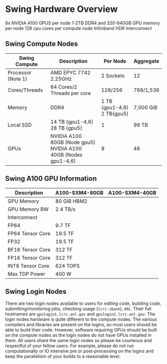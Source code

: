 # Swing Hardware Overview

8x NVIDIA A100 GPUS per node
1-2TB DDR4 and 320-640GB GPU memory per node
128 cpu cores per compute node
Infiniband HDR Interconnect

## Swing Compute Nodes

| Swing Compute | Description | Per Node | Aggregate |
| -------------- | ----------- | -------- | --------- |
| Processor (Note 1) | AMD EPYC 7742 2.25GHz | 2 Sockets | 12 |
| Cores/Threads | 64 Cores/2 Threads per core | 128/256 | 768/1,536 |
| Memory | DDR4 | 1 TB (gpu1-4,6)<br>2 TB(gpu5) | 7,000 GiB |
| Local SSD | 14 TB (gpu1-4,6)<br>28 TB (gpu5) | 1 | 98 TB |
| GPUs | NVIDIA A100 80GB (Node gpu5)<br>NVIDIA A100 40GB (Nodes gpu1-4,6) | 8 | 48 |

## Swing A100 GPU Information

| Description | A100-SXM4-80GB | A100-SXM4-40GB |
| ----------- | -------------- | -------------- |
| GPU Memory | 80 GiB HBM2 |
| GPU Memory BW | 2.4 TB/s |
| Interconnect | |
| FP64 | 9.7 TF |
| FP64 Tensor Core | 19.5 TF |
| FP32 | 19.5 TF |
| BF16 Tensor Core | 312 TF |
| FP16 Tensor Core | 312 TF |
| INT8 Tensor Core | 624 TOPS |
| Max TDP Power | 400 W |

## Swing Login Nodes

There are two login nodes available to users for editing code, building code, submitting/monitoring jobs, checking usage (`lcrc-sbank`), etc. Their full hostnames are `gpulogin1.lcrc.anl.gov` and `gpulogin2.lcrc.anl.gov`.  The login nodes hardware is quite different to the compute nodes. The various compilers and libraries are present on the logins, so most users should be able to build their code. However, software requiring GPUs should be built on the compute nodes as the login nodes do not have GPUs installed in them. All users share the same login nodes so please be courteous and respectful of your fellow users. For example, please do not run computationally or IO intensive pre or post-processing on the logins and keep the parallelism of your builds to a reasonable level.
